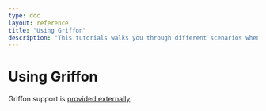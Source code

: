 ```yaml
---
type: doc
layout: reference
title: "Using Griffon"
description: "This tutorials walks you through different scenarios when using Gradle for building applications that contain Kotlin code"
---
```


# Using Griffon

Griffon support is [provided externally](https://github.com/griffon/griffon-kotlin-plugin)

